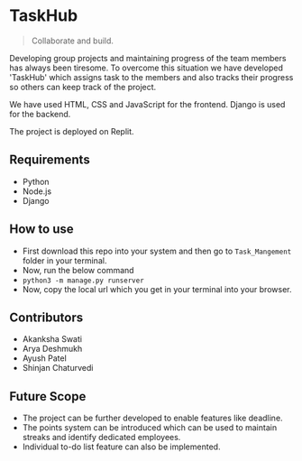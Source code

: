 # TaskHub

>Collaborate and build.

Developing group projects and maintaining progress of the team members has always been tiresome. To overcome this situation we have developed 'TaskHub' which assigns task to the members and also tracks their progress so others can keep track of the project.

We have used HTML, CSS and JavaScript for the frontend. Django is used for the backend. 

The project is deployed on Replit.

## Requirements
+ Python
+ Node.js
+ Django

## How to use
+ First download this repo into your system and then go to `Task_Mangement` folder in your terminal.
+ Now, run the below command
+ `python3 -m manage.py runserver`
+ Now, copy the local url which you get in your terminal into your browser.

## Contributors
+ Akanksha Swati
+ Arya Deshmukh
+ Ayush Patel
+ Shinjan Chaturvedi

## Future Scope
+ The project can be further developed to enable features like deadline. 
+ The points system can be introduced which can be used to maintain streaks and identify dedicated employees.
+ Individual to-do list feature can also be implemented.
